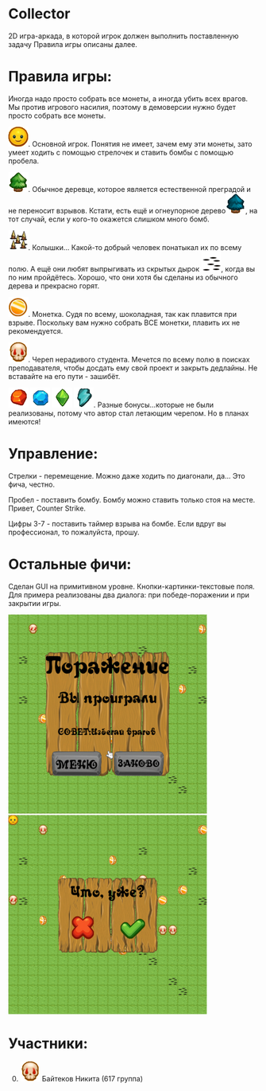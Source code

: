 # Collector

2D игра-аркада, в которой игрок должен выполнить поставленную задачу Правила игры описаны далее.

# Правила игры:
Иногда надо просто собрать все монеты, а иногда убить всех врагов. 
Мы против игрового насилия, поэтому в демоверсии нужно будет просто собрать все монеты.  

![Игрок](images/man0.png). Основной игрок. Понятия не имеет, зачем ему эти монеты, 
зато умеет ходить с помощью стрелочек и ставить бомбы с помощью пробела.

![Дерево](images/wall.png). Обычное деревце, которое является естественной преградой и не переносит взрывов. 
Кстати, есть ещё и огнеупорное дерево![Супер-дерево](images/swall.png), на тот случай, если у кого-то окажется слишком много бомб.

![Колья](images/spikes.png). Колышки... Какой-то добрый человек понатыкал их по всему полю.
А ещё они любят выпрыгивать из скрытых дырок ![Скрытые колья](images/dspikes.png), когда вы по ним пройдётесь. Хорошо, что они хотя бы сделаны из обычного дерева и прекрасно горят.

![Монетка](images/money0.png). Монетка. Судя по всему, шоколадная, так как плавится при взрыве. Поскольку вам нужно собрать ВСЕ монетки,  плавить их не рекомендуется.

![Враг](images/enemy1.png). Череп нерадивого студента. Мечется по всему полю в поисках преподавателя, чтобы досдать ему свой проект и закрыть дедлайны. Не вставайте на его пути - зашибёт.

![Огнебонус](images/fbonus0.png)
![Ледобонус](images/ibonus0.png)
![Кристалобонус](images/cbonus0.png)
![Электробонус](images/lbonus0.png). Разные бонусы...которые не были реализованы, потому что автор стал летающим черепом. Но в планах имеются!

# Управление:
Стрелки - перемещение. Можно даже ходить по диагонали, да... Это фича, честно.

Пробел - поставить бомбу. Бомбу можно ставить только стоя на месте. Привет, Counter Strike.

Цифры 3-7 - поставить таймер взрыва на бомбе. Если вдруг вы профессионал, то пожалуйста, прошу.

# Остальные фичи:
Сделан GUI на примитивном уровне. Кнопки-картинки-текстовые поля. Для примера реализованы два диалога: при победе-поражении и при закрытии игры.

![Поражение](images/ui0.png)![Закрытие игры](images/ui1.png)



# Участники:
0. ![Нерадивый студент](images/enemy1.png) Байтеков Никита (617 группа)
